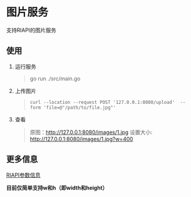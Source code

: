 # 图片服务

支持RIAPI的图片服务

## 使用

1. 运行服务
   > go run ./src/main.go
2. 上传图片
   > `curl --location --request POST '127.0.0.1:8080/upload' 
   --form 'file=@"/path/to/file.jpg"'` 
3. 查看
   > 原图：http://127.0.0.1:8080/images/1.jpg 
   > 设置大小: http://127.0.0.1:8080/images/1.jpg?w=400
   

## 更多信息

[RIAPI参数信息](https://docs.imageflow.io/querystring/introduction.html)

**目前仅简单支持w和h（即width和height）**




